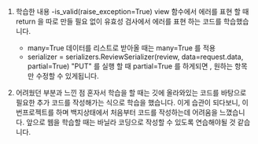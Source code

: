 1. 학습한 내용
    -is_valid(raise_exception=True)
        view 함수에서 에러를 표현 할 때 return 을 따로 만들 필요 없이 유효성 검사에서 에러를 표현 하는 코드를 학습했습니다.
    - many=True
        데이터를 리스트로 받아올 때는 many=True 를 적용 
    - serializer = serializers.ReviewSerializer(review, data=request.data, partial=True)
        "PUT" 를 실행 할 때 partial=True 를 하게되면 , 원하는 항목만 수정할 수 있게됩니다.
        
    
2. 어려웠던 부분과 느낀 점
    혼자서 학습을 할 때는 깃에 올라와있는 코드를 바탕으로 필요한 추가 코드를 작성해가는 식으로 학습을 했습니다. 이게 습관이 되다보니, 이번프로젝트를 하며 백지상태에서 처음부터 코드를 작성하는데 어려움을 느꼈습니다. 
    앞으로 웹을 학습할 때는 바닐라 코딩으로 작성할 수 있도록 연습해야될 것 같습니다. 
    